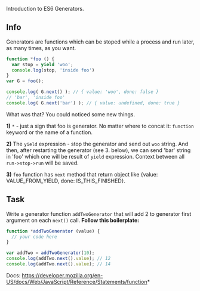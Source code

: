 Introduction to ES6 Generators.

## Info
Generators are functions which can be stoped while a process
and run later, as many times, as you want.

```js
function *foo () {
  var stop = yield 'woo';
  console.log(stop, 'inside foo')
}
var G = foo();

console.log( G.next() ); // { value: 'woo', done: false }
// 'bar', 'inside foo'
console.log( G.next('bar') ); // { value: undefined, done: true }
```

What was that? You could noticed some new things.

**1)** `*` - just a sign that foo is generator. No matter where to
concat it: `function` keyword or the name of a function.

**2)** The `yield` expression - stop the generator and send out `woo` string.
And then, after restarting the generator (see 3. below), we can send 'bar'
string in 'foo' which one will be result of `yield` expression.
Context between all `run->stop->run` will be saved.

**3)** `foo` function has `next` method that return object like
{value: VALUE_FROM_YIELD, done: IS_THIS_FINISHED}.

## Task
Write a generator function `addTwoGenerator` that will add 2
to generator first argument on each `next()` call.
**Follow this boilerplate:**
```js
function *addTwoGenerator (value) {
  // your code here
}

var addTwo = addTwoGenerator(10);
console.log(addTwo.next().value); // 12
console.log(addTwo.next().value); // 14

```

Docs: https://developer.mozilla.org/en-US/docs/Web/JavaScript/Reference/Statements/function*

